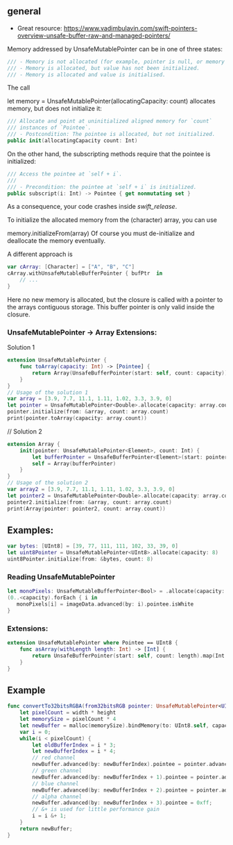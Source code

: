 ## general

- Great resource: https://www.vadimbulavin.com/swift-pointers-overview-unsafe-buffer-raw-and-managed-pointers/

Memory addressed by UnsafeMutablePointer can be in one of three states:

```swift
/// - Memory is not allocated (for example, pointer is null, or memory has been deallocated previously).
/// - Memory is allocated, but value has not been initialized.
/// - Memory is allocated and value is initialised.
```

The call

let memory = UnsafeMutablePointer<Character>(allocatingCapacity: count)
allocates memory, but does not initialize it:

```swift
/// Allocate and point at uninitialized aligned memory for `count`
/// instances of `Pointee`.
/// - Postcondition: The pointee is allocated, but not initialized.
public init(allocatingCapacity count: Int)
```
On the other hand, the subscripting methods require that the pointee is initialized:

```swift
/// Access the pointee at `self + i`.
///
/// - Precondition: the pointee at `self + i` is initialized.
public subscript(i: Int) -> Pointee { get nonmutating set }
```
As a consequence, your code crashes inside _swift_release_.

To initialize the allocated memory from the (character) array, you can use

memory.initializeFrom(array)
Of course you must de-initialize and deallocate the memory eventually.

A different approach is

```swift
var cArray: [Character] = ["A", "B", "C"]
cArray.withUnsafeMutableBufferPointer { bufPtr  in
    // ...
}
```
Here no new memory is allocated, but the closure is called with a pointer to the arrays contiguous storage. This buffer pointer is only valid inside the closure.


### UnsafeMutablePointer -> Array Extensions:
Solution 1
```swift
extension UnsafeMutablePointer {
    func toArray(capacity: Int) -> [Pointee] {
        return Array(UnsafeBufferPointer(start: self, count: capacity))
    }
}
// Usage of the solution 1
var array = [3.9, 7.7, 11.1, 1.11, 1.02, 3.3, 3.9, 0]
let pointer = UnsafeMutablePointer<Double>.allocate(capacity: array.count)
pointer.initialize(from: &array, count: array.count)
print(pointer.toArray(capacity: array.count))
```

// Solution 2
```swift
extension Array {
    init(pointer: UnsafeMutablePointer<Element>, count: Int) {
        let bufferPointer = UnsafeBufferPointer<Element>(start: pointer, count: count)
        self = Array(bufferPointer)
    }
}
// Usage of the solution 2
var array2 = [3.9, 7.7, 11.1, 1.11, 1.02, 3.3, 3.9, 0]
let pointer2 = UnsafeMutablePointer<Double>.allocate(capacity: array.count)
pointer2.initialize(from: &array, count: array.count)
print(Array(pointer: pointer2, count: array.count))
```


## Examples:

```swift
var bytes: [UInt8] = [39, 77, 111, 111, 102, 33, 39, 0]
let uint8Pointer = UnsafeMutablePointer<UInt8>.allocate(capacity: 8)
uint8Pointer.initialize(from: &bytes, count: 8)
```


### Reading UnsafeMutablePointer

```swift
let monoPixels: UnsafeMutableBufferPointer<Bool> = .allocate(capacity: capacity)
(0..<capacity).forEach { i in
   monoPixels[i] = imageData.advanced(by: i).pointee.isWhite
}
```


### Extensions:

```swift
extension UnsafeMutablePointer where Pointee == UInt8 {
    func asArray(withLength length: Int) -> [Int] {
        return UnsafeBufferPointer(start: self, count: length).map(Int.init)
    }
}
```


## Example

```swift
func convertTo32bitsRGBA(from32bitsRGB pointer: UnsafeMutablePointer<UInt8>!, width: Int, height: Int) -> UnsafeMutablePointer<UInt8> {
    let pixelCount = width * height
    let memorySize = pixelCount * 4
    let newBuffer = malloc(memorySize).bindMemory(to: UInt8.self, capacity: width * height)
    var i = 0;
    while(i < pixelCount) {
        let oldBufferIndex = i * 3;
        let newBufferIndex = i * 4;
        // red channel
        newBuffer.advanced(by: newBufferIndex).pointee = pointer.advanced(by: oldBufferIndex).pointee
        // green channel
        newBuffer.advanced(by: newBufferIndex + 1).pointee = pointer.advanced(by: oldBufferIndex + 1).pointee
        // blue channel
        newBuffer.advanced(by: newBufferIndex + 2).pointee = pointer.advanced(by: oldBufferIndex + 2).pointee
        // alpha channel
        newBuffer.advanced(by: newBufferIndex + 3).pointee = 0xff;
        // &+ is used for little performance gain
        i = i &+ 1;
    }
    return newBuffer;
}
```
